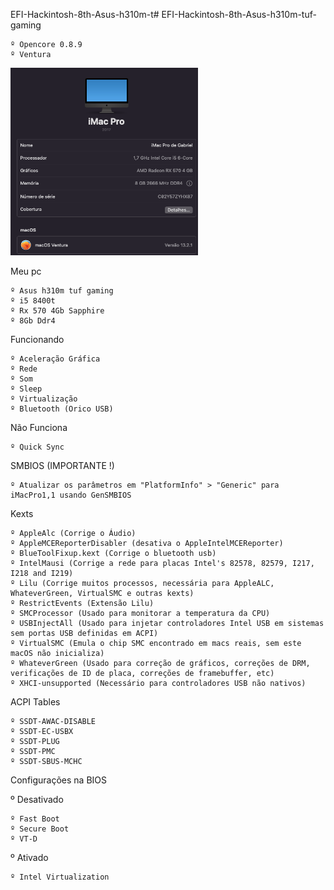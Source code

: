 EFI-Hackintosh-8th-Asus-h310m-t# EFI-Hackintosh-8th-Asus-h310m-tuf-gaming

	º Opencore 0.8.9
	º Ventura
	
<img width="300" height="300" src="Sobre este Mac.png">

Meu pc

	º Asus h310m tuf gaming
	º i5 8400t
	º Rx 570 4Gb Sapphire
	º 8Gb Ddr4

Funcionando 

	º Aceleração Gráfica
	º Rede
	º Som
	º Sleep
	º Virtualização 
	º Bluetooth (Orico USB)

Não Funciona

	º Quick Sync 

SMBIOS (IMPORTANTE !)

	º Atualizar os parâmetros em "PlatformInfo" > "Generic" para iMacPro1,1 usando GenSMBIOS
Kexts

	º AppleAlc (Corrige o Áudio)
	º AppleMCEReporterDisabler (desativa o AppleIntelMCEReporter)
	º BlueToolFixup.kext (Corrige o bluetooth usb)
	º IntelMausi (Corrige a rede para placas Intel's 82578, 82579, I217, I218 and I219)
	º Lilu (Corrige muitos processos, necessária para AppleALC, WhateverGreen, VirtualSMC e outras kexts)
	º RestrictEvents (Extensão Lilu)
	º SMCProcessor (Usado para monitorar a temperatura da CPU)
	º USBInjectAll (Usado para injetar controladores Intel USB em sistemas sem portas USB definidas em ACPI)
	º VirtualSMC (Emula o chip SMC encontrado em macs reais, sem este macOS não inicializa)
	º WhateverGreen (Usado para correção de gráficos, correções de DRM, verificações de ID de placa, correções de framebuffer, etc)
	º XHCI-unsupported (Necessário para controladores USB não nativos)

ACPI Tables 

	º SSDT-AWAC-DISABLE
	º SSDT-EC-USBX
	º SSDT-PLUG
	º SSDT-PMC
	º SSDT-SBUS-MCHC

Configurações na BIOS

º Desativado

  	º Fast Boot
	º Secure Boot
	º VT-D
º Ativado

  	º Intel Virtualization

